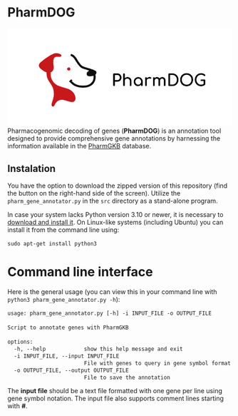 # PharmDOG
![logo](.assets/logo.png)
Pharmacogenomic decoding of genes (**PharmDOG**) is an annotation tool designed to provide comprehensive gene annotations by harnessing the information available in the [PharmGKB](https://www.pharmgkb.org/) database.

## Instalation

You have the option to download the zipped version of this repository (find the button on the right-hand side of the screen). Utilize the `pharm_gene_annotator.py` in the `src` directory as a stand-alone program.

In case your system lacks Python version 3.10 or newer, it is necessary to [download and install it](http://www.python.org/downloads/). On Linux-like systems (including Ubuntu) you can install it from the command line using:

```
sudo apt-get install python3
```
# Command line interface

Here is the general usage (you can view this in your command line with `python3 pharm_gene_annotator.py -h`):

```
usage: pharm_gene_annotator.py [-h] -i INPUT_FILE -o OUTPUT_FILE

Script to annotate genes with PharmGKB

options:
  -h, --help            show this help message and exit
  -i INPUT_FILE, --input INPUT_FILE
                        File with genes to query in gene symbol format
  -o OUTPUT_FILE, --output OUTPUT_FILE
                        File to save the annotation
```

The **input file** should be a text file formatted with one gene per line using gene symbol notation. The input file also supports comment lines starting with **#**.
